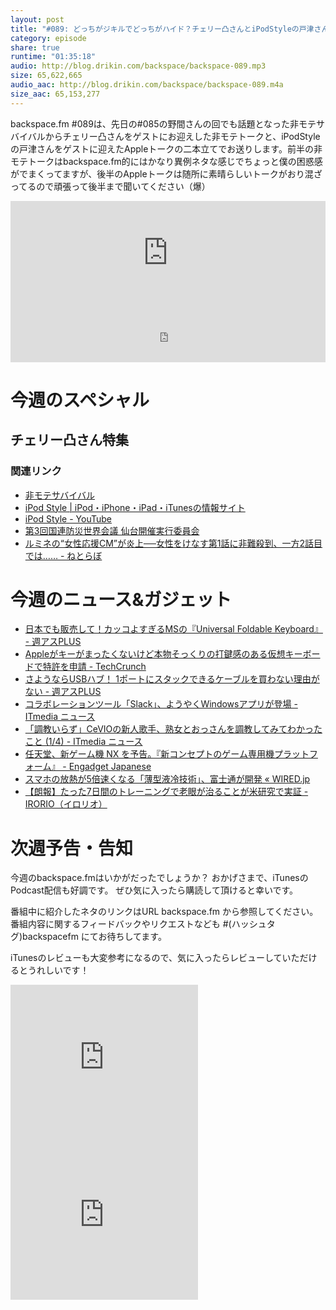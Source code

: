 ```yaml
---
layout: post
title: "#089: どっちがジキルでどっちがハイド？チェリー凸さんとiPodStyleの戸津さんをゲストに非モテとAppleトーク炸裂!"
category: episode
share: true
runtime: "01:35:18"
audio: http://blog.drikin.com/backspace/backspace-089.mp3
size: 65,622,665
audio_aac: http://blog.drikin.com/backspace/backspace-089.m4a
size_aac: 65,153,277
---
```


backspace.fm #089は、先日の#085の野間さんの回でも話題となった非モテサバイバルからチェリー凸さんをゲストにお迎えした非モテトークと、iPodStyleの戸津さんをゲストに迎えたAppleトークの二本立てでお送りします。前半の非モテトークはbackspace.fm的にはかなり異例ネタな感じでちょっと僕の困惑感がでまくってますが、後半のAppleトークは随所に素晴らしいトークがおり混ざってるので頑張って後半まで聞いてください（爆）

<iframe width="100%" height="166" scrolling="no" frameborder="no" src="https://w.soundcloud.com/player/?url=https%3A//api.soundcloud.com/tracks/197409644&amp;color=ff5500&amp;auto_play=false&amp;hide_related=false&amp;show_comments=true&amp;show_user=true&amp;show_reposts=false"></iframe>

<iframe src="http://backspace.fm/subscribes.html" width="100%" height="92" scrolling="no" frameborder="0"></iframe>

# 今週のスペシャル

## チェリー凸さん特集

### 関連リンク

- [非モテサバイバル](http://himotesurvival.hatenablog.com/?page=1422980341)
- [iPod Style | iPod・iPhone・iPad・iTunesの情報サイト](http://www.ipodstyle.jp/)
- [iPod Style - YouTube](https://www.youtube.com/user/iPodStyleMovie)
- [第3回国連防災世界会議 仙台開催実行委員会](http://www.bosai-sendai.jp/)
- [ルミネの“女性応援CM”が炎上──女性をけなす第1話に非難殺到、一方2話目では…… - ねとらぼ](http://nlab.itmedia.co.jp/nl/articles/1503/20/news077.html)

# 今週のニュース&ガジェット

- [日本でも販売して！カッコよすぎるMSの『Universal Foldable Keyboard』 - 週アスPLUS](http://weekly.ascii.jp/elem/000/000/316/316920/)
- [Appleがキーがまったくないけど本物そっくりの打鍵感のある仮想キーボードで特許を申請 - TechCrunch](http://jp.techcrunch.com/2015/03/21/20150319apple-researching-taptic-feedback-for-keyboards-with-no-physical-keys/)
- [さようならUSBハブ！ 1ポートにスタックできるケーブルを買わない理由がない - 週アスPLUS](http://weekly.ascii.jp/elem/000/000/316/316864/)
- [コラボレーションツール「Slack」、ようやくWindowsアプリが登場 - ITmedia ニュース](http://www.itmedia.co.jp/news/articles/1503/19/news102.html)
- [「調教いらず」CeVIOの新人歌手、熟女とおっさんを調教してみてわかったこと (1/4) - ITmedia ニュース](http://www.itmedia.co.jp/news/articles/1503/19/news109.html)
- [任天堂、新ゲーム機 NX を予告。『新コンセプトのゲーム専用機プラットフォーム』 - Engadget Japanese](http://japanese.engadget.com/2015/03/17/nx/)
- [スマホの放熱が5倍速くなる「薄型液冷技術」、富士通が開発 « WIRED.jp](http://wired.jp/2015/03/19/fujitsu-coolant/)
- [【朗報】たった7日間のトレーニングで老眼が治ることが米研究で実証 - IRORIO（イロリオ）](http://irorio.jp/karenmatsushima/20150314/213152/)

# 次週予告・告知

今週のbackspace.fmはいかがだったでしょうか？
おかげさまで、iTunesのPodcast配信も好調です。
ぜひ気に入ったら購読して頂けると幸いです。

番組中に紹介したネタのリンクはURL backspace.fm から参照してください。
番組内容に関するフィードバックやリクエストなども #(ハッシュタグ)backspacefm にてお待ちしてます。

iTunesのレビューも大変参考になるので、気に入ったらレビューしていただけるとうれしいです！

<iframe src="http://rcm-fe.amazon-adsystem.com/e/cm?t=driftking-22&o=9&p=12&l=bn1&mode=videogames-jp&browse=637394&fc1=000000&lt1=_blank&lc1=3366FF&bg1=FFFFFF&f=ifr" marginwidth="0" marginheight="0" width="300" height="252" border="0" frameborder="0" style="border:none;" scrolling="no"></iframe>
<iframe src="http://rcm-fe.amazon-adsystem.com/e/cm?t=driftking-22&o=9&p=12&l=bn1&mode=computers-jp&browse=2127209089&fc1=000000&lt1=_blank&lc1=3366FF&bg1=FFFFFF&f=ifr" marginwidth="0" marginheight="0" width="300" height="252" border="0" frameborder="0" style="border:none;" scrolling="no"></iframe>
